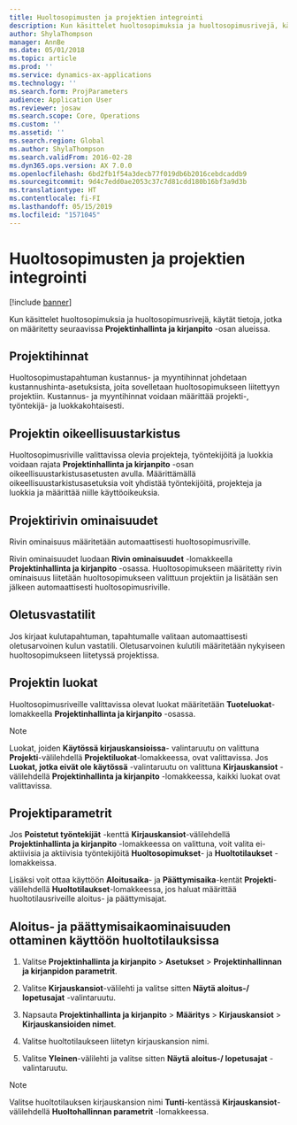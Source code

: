 ```yaml
---
title: Huoltosopimusten ja projektien integrointi
description: Kun käsittelet huoltosopimuksia ja huoltosopimusrivejä, käytät tietoja, jotka on määritetty Projektinhallinta ja kirjanpito -osan alueissa.
author: ShylaThompson
manager: AnnBe
ms.date: 05/01/2018
ms.topic: article
ms.prod: ''
ms.service: dynamics-ax-applications
ms.technology: ''
ms.search.form: ProjParameters
audience: Application User
ms.reviewer: josaw
ms.search.scope: Core, Operations
ms.custom: ''
ms.assetid: ''
ms.search.region: Global
ms.author: ShylaThompson
ms.search.validFrom: 2016-02-28
ms.dyn365.ops.version: AX 7.0.0
ms.openlocfilehash: 6bd2fb1f54a3decb77f019db6b2016cebdcaddb9
ms.sourcegitcommit: 9d4c7edd0ae2053c37c7d81cdd180b16bf3a9d3b
ms.translationtype: HT
ms.contentlocale: fi-FI
ms.lasthandoff: 05/15/2019
ms.locfileid: "1571045"
---
```

# <a name="integration-for-service-agreements-and-projects"></a>Huoltosopimusten ja projektien integrointi 

[!include [banner](../includes/banner.md)]


Kun käsittelet huoltosopimuksia ja huoltosopimusrivejä, käytät tietoja, jotka on määritetty seuraavissa **Projektinhallinta ja kirjanpito** -osan alueissa.

## <a name="project-prices"></a>Projektihinnat

Huoltosopimustapahtuman kustannus- ja myyntihinnat johdetaan kustannushinta-asetuksista, joita sovelletaan huoltosopimukseen liitettyyn projektiin. Kustannus- ja myyntihinnat voidaan määrittää projekti-, työntekijä- ja luokkakohtaisesti. 

## <a name="project-validation"></a>Projektin oikeellisuustarkistus

Huoltosopimusriville valittavissa olevia projekteja, työntekijöitä ja luokkia voidaan rajata **Projektinhallinta ja kirjanpito** -osan oikeellisuustarkistusasetusten avulla. Määrittämällä oikeellisuustarkistusasetuksia voit yhdistää työntekijöitä, projekteja ja luokkia ja määrittää niille käyttöoikeuksia. 

## <a name="project-line-properties"></a>Projektirivin ominaisuudet

Rivin ominaisuus määritetään automaattisesti huoltosopimusriville.

Rivin ominaisuudet luodaan **Rivin ominaisuudet** -lomakkeella **Projektinhallinta ja kirjanpito** -osassa. Huoltosopimukseen määritetty rivin ominaisuus liitetään huoltosopimukseen valittuun projektiin ja lisätään sen jälkeen automaattisesti huoltosopimusriville. 

## <a name="default-offset-accounts"></a>Oletusvastatilit

Jos kirjaat kulutapahtuman, tapahtumalle valitaan automaattisesti oletusarvoinen kulun vastatili. Oletusarvoinen kulutili määritetään nykyiseen huoltosopimukseen liitetyssä projektissa.

## <a name="project-categories"></a>Projektin luokat

Huoltosopimusriveille valittavissa olevat luokat määritetään **Tuoteluokat**-lomakkeella **Projektinhallinta ja kirjanpito** -osassa. 

> [!NOTE]
> <P>Luokat, joiden <STRONG>Käytössä kirjauskansioissa</STRONG>- valintaruutu on valittuna <STRONG>Projekti</STRONG>-välilehdellä <STRONG>Projektiluokat</STRONG>-lomakkeessa, ovat valittavissa. Jos <STRONG>Luokat, jotka eivät ole käytössä</STRONG> -valintaruutu on valittuna <STRONG>Kirjauskansiot</STRONG> -välilehdellä <STRONG>Projektinhallinta ja kirjanpito</STRONG> -lomakkeessa, kaikki luokat ovat valittavissa.</P>

## <a name="project-parameters"></a>Projektiparametrit

Jos **Poistetut työntekijät** -kenttä **Kirjauskansiot**-välilehdellä **Projektinhallinta ja kirjanpito** -lomakkeessa on valittuna, voit valita ei-aktiivisia ja aktiivisia työntekijöitä **Huoltosopimukset**- ja **Huoltotilaukset** -lomakkeissa.

Lisäksi voit ottaa käyttöön **Aloitusaika**- ja **Päättymisaika**-kentät **Projekti**-välilehdellä **Huoltotilaukset**-lomakkeessa, jos haluat määrittää huoltotilausriveille aloitus- ja päättymisajat.

## <a name="enable-the-starting-and-ending-time-feature-for-service-orders"></a>Aloitus- ja päättymisaikaominaisuuden ottaminen käyttöön huoltotilauksissa

1.  Valitse **Projektinhallinta ja kirjanpito** \> **Asetukset** \> **Projektinhallinnan ja kirjanpidon parametrit**.

2.  Valitse **Kirjauskansiot**-välilehti ja valitse sitten **Näytä aloitus-/ lopetusajat** -valintaruutu.

3.  Napsauta **Projektinhallinta ja kirjanpito** \> **Määritys** \> **Kirjauskansiot** \> **Kirjauskansioiden nimet**.

4.  Valitse huoltotilaukseen liitetyn kirjauskansion nimi.

5.  Valitse **Yleinen**-välilehti ja valitse sitten **Näytä aloitus-/ lopetusajat** -valintaruutu.


> [!NOTE]
> <P>Valitse huoltotilauksen kirjauskansion nimi <STRONG>Tunti</STRONG>-kentässä <STRONG>Kirjauskansiot</STRONG>-välilehdellä <STRONG>Huoltohallinnan parametrit</STRONG> -lomakkeessa.</P>





